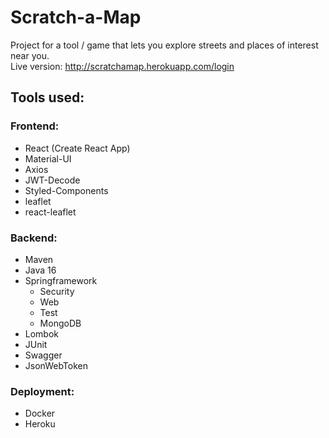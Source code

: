 # Scratch-a-Map
Project for a tool / game that lets you explore streets and places of interest near you.  
Live version: http://scratchamap.herokuapp.com/login 

## Tools used:
### Frontend:
- React (Create React App)
- Material-UI
- Axios
- JWT-Decode
- Styled-Components
- leaflet
- react-leaflet

### Backend:
- Maven
- Java 16
- Springframework
    - Security
    - Web
    - Test
    - MongoDB
- Lombok
- JUnit
- Swagger
- JsonWebToken

### Deployment:
- Docker
- Heroku